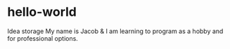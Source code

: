 # hello-world
Idea storage
My name is Jacob & I am learning to program as a hobby and for professional options.
